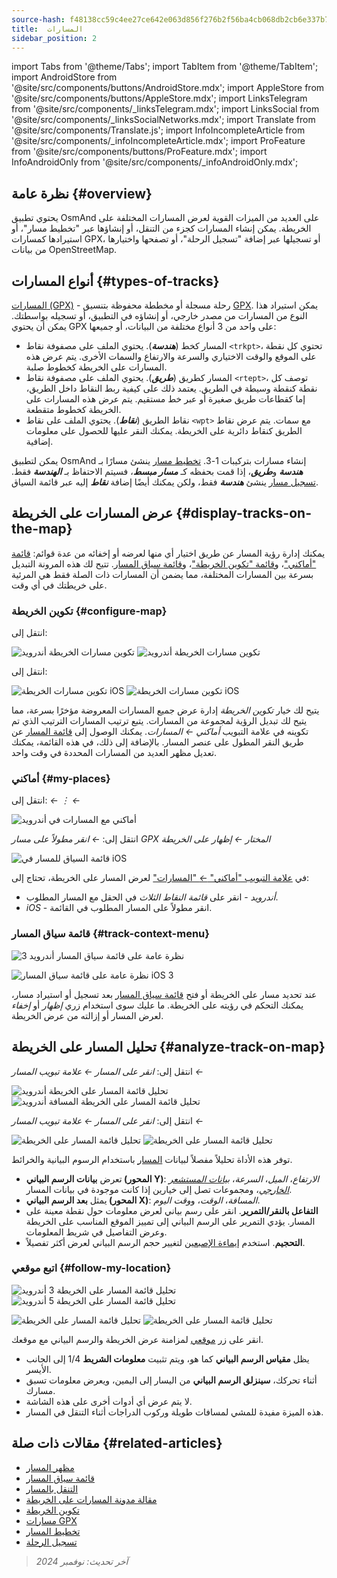```yaml
---
source-hash: f48138cc59c4ee27ce642e063d856f276b2f56ba4cb068db2cb6e337b797c4c1
title:  المسارات
sidebar_position: 2
---
```

import Tabs from '@theme/Tabs';
import TabItem from '@theme/TabItem';
import AndroidStore from '@site/src/components/buttons/AndroidStore.mdx';
import AppleStore from '@site/src/components/buttons/AppleStore.mdx';
import LinksTelegram from '@site/src/components/_linksTelegram.mdx';
import LinksSocial from '@site/src/components/_linksSocialNetworks.mdx';
import Translate from '@site/src/components/Translate.js';
import InfoIncompleteArticle from '@site/src/components/_infoIncompleteArticle.mdx';
import ProFeature from '@site/src/components/buttons/ProFeature.mdx';
import InfoAndroidOnly from '@site/src/components/_infoAndroidOnly.mdx';



## نظرة عامة {#overview}

يحتوي تطبيق OsmAnd على العديد من الميزات القوية لعرض المسارات المختلفة على الخريطة. يمكن إنشاء المسارات كجزء من التنقل، أو إنشاؤها عبر "تخطيط مسار"، أو استيرادها كمسارات GPX، أو تسجيلها عبر إضافة "تسجيل الرحلة"، أو تصفحها واختيارها من بيانات OpenStreetMap.


## أنواع المسارات {#types-of-tracks}

[المسارات (GPX)](#display-tracks-on-the-map) - رحلة مسجلة أو مخططة محفوظة بتنسيق [GPX](https://en.wikipedia.org/wiki/GPS_Exchange_Format). يمكن استيراد هذا النوع من المسارات من مصدر خارجي، أو إنشاؤه في التطبيق، أو تسجيله بواسطتك. يمكن أن يحتوي GPX على واحد من 3 أنواع مختلفة من البيانات، أو جميعها:

- المسار كخط (***هندسة***). يحتوي الملف على مصفوفة نقاط ```<trkpt>```، تحتوي كل نقطة على الموقع والوقت الاختياري والسرعة والارتفاع والسمات الأخرى. يتم عرض هذه المسارات على الخريطة كخطوط صلبة.
- المسار كطريق (***طريق***). يحتوي الملف على مصفوفة نقاط ```<rtept>```، توصف كل نقطة كنقطة وسيطة في الطريق. يعتمد ذلك على كيفية ربط النقاط داخل الطريق، إما كقطاعات طريق صغيرة أو عبر خط مستقيم. يتم عرض هذه المسارات على الخريطة كخطوط متقطعة.
- نقاط الطريق (***نقاط***). يحتوي الملف على نقاط ```<wpt>``` مع سمات. يتم عرض نقاط الطريق كنقاط دائرية على الخريطة. يمكنك النقر عليها للحصول على معلومات إضافية.

يمكن لتطبيق OsmAnd إنشاء مسارات بتركيبات 1-3. [تخطيط مسار](../../plan-route/create-route.md) ينشئ مسارًا بـ ***هندسة*** و***طريق***، إذا قمت بحفظه كـ ***مسار مبسط***، فسيتم الاحتفاظ بـ ***الهندسة*** فقط. [تسجيل مسار](../../plugins/trip-recording.md#new-track-recording) ينشئ ***هندسة*** فقط، ولكن يمكنك أيضًا إضافة ***نقاط*** إليه عبر قائمة السياق.


## عرض المسارات على الخريطة {#display-tracks-on-the-map}

يمكنك إدارة رؤية المسار عن طريق اختيار أي منها لعرضه أو إخفائه من عدة قوائم: [قائمة "أماكني"](#my-places)، و[قائمة "تكوين الخريطة"](#configure-map)، و[قائمة سياق المسار](#track-context-menu). تتيح لك هذه المرونة التبديل بسرعة بين المسارات المختلفة، مما يضمن أن المسارات ذات الصلة فقط هي المرئية على خريطتك في أي وقت.

### تكوين الخريطة {#configure-map}

<Tabs groupId="operating-systems" queryString="current-os">

<TabItem value="android" label="Android">

انتقل إلى: *<Translate android="true" ids="shared_string_menu,configure_map,shared_string_show,show_gpx"/>*

![تكوين مسارات الخريطة أندرويد](@site/static/img/map/tracks_and_routes/tracks_and_routes_display_1_andr.png)   ![تكوين مسارات الخريطة أندرويد](@site/static/img/map/tracks_and_routes/tracks_and_routes_display_andr.png)  

</TabItem>

<TabItem value="ios" label="iOS">

انتقل إلى: *<Translate ios="true" ids="shared_string_menu,configure_map,shared_string_gpx_tracks"/>*

![تكوين مسارات الخريطة iOS](@site/static/img/personal/tracks/follow_track_1_ios.png)  ![تكوين مسارات الخريطة iOS](@site/static/img/personal/tracks/configure_map_track_menu_ios.png)

</TabItem>

</Tabs>

يتيح لك خيار *تكوين الخريطة* إدارة عرض جميع المسارات المعروضة مؤخرًا بسرعة، مما يتيح لك تبديل الرؤية لمجموعة من المسارات. يتبع ترتيب المسارات الترتيب الذي تم تكوينه في علامة التبويب *أماكني ← المسارات*. يمكنك الوصول إلى [قائمة المسار](../../personal/tracks/manage-tracks.md#track-menu) عن طريق النقر المطول على عنصر المسار. بالإضافة إلى ذلك، في هذه القائمة، يمكنك تعديل مظهر العديد من المسارات المحددة في وقت واحد.

### أماكني {#my-places}

<Tabs groupId="operating-systems" queryString="current-os">

<TabItem value="android" label="Android">

انتقل إلى: *<Translate android="true" ids="shared_string_menu,shared_string_my_places,shared_string_gpx_files"/> ← &#8942; ← <Translate android="true" ids="shared_string_show_on_map"/>*

![أماكني مع المسارات في أندرويد](@site/static/img/personal/tracks/one_track_menu_andr.png)

</TabItem>

<TabItem value="ios" label="iOS">

انتقل إلى: *<Translate ios="true" ids="shared_string_menu,shared_string_my_places,shared_string_gpx_tracks"/> ← انقر مطولاً على مسار GPX المختار ← إظهار على الخريطة*

![قائمة السياق للمسار في iOS](@site/static/img/personal/tracks/one_track_menu_ios.png)

</TabItem>

</Tabs>

في [علامة التبويب "أماكني" *←* "المسارات"](../../personal/tracks/manage-tracks.md#manage-tracks) لعرض المسار على الخريطة، تحتاج إلى:

- *أندرويد* - انقر على *قائمة النقاط الثلاث* في الحقل مع المسار المطلوب.
- *iOS* - انقر مطولاً على المسار المطلوب في القائمة.


### قائمة سياق المسار {#track-context-menu}

<Tabs groupId="operating-systems" queryString="current-os">

<TabItem value="android" label="Android">

![نظرة عامة على قائمة سياق المسار أندرويد 3](@site/static/img/personal/tracks/track_context_overview_andr_3.png)

</TabItem>

<TabItem value="ios" label="iOS">

![نظرة عامة على قائمة سياق المسار iOS 3](@site/static/img/personal/tracks/track_context_overview_ios_3.png)

</TabItem>

</Tabs>

عند تحديد مسار على الخريطة أو فتح [قائمة سياق المسار](./track-context-menu.md) بعد تسجيل أو استيراد مسار، يمكنك التحكم في رؤيته على الخريطة. ما عليك سوى استخدام زري *إظهار* أو *إخفاء* لعرض المسار أو إزالته من عرض الخريطة.


## تحليل المسار على الخريطة {#analyze-track-on-map}

<Tabs groupId="operating-systems" queryString="current-os">

<TabItem value="android" label="Android">

انتقل إلى: *انقر على المسار ← علامة تبويب المسار ← <Translate android="true" ids="analyze_on_map"/>*  

![تحليل قائمة المسار على الخريطة أندرويد](@site/static/img/personal/tracks/analyze_track_on_map_andr.png)    ![تحليل قائمة المسار على الخريطة المسافة أندرويد](@site/static/img/personal/tracks/analyze_track_on_map_distance_andr.png)

</TabItem>

<TabItem value="ios" label="iOS">

انتقل إلى: *انقر على المسار ← علامة تبويب المسار ← <Translate ios="true" ids="analyze_on_map"/>*  

![تحليل قائمة المسار على الخريطة](@site/static/img/personal/tracks/track_analyze_ios.png)  ![تحليل قائمة المسار على الخريطة ](@site/static/img/personal/tracks/track_analyze_on_map_ios.png)

</TabItem>

</Tabs>

توفر هذه الأداة تحليلاً مفصلاً لبيانات [المسار](../../map/tracks/track-context-menu.md#options) باستخدام الرسوم البيانية والخرائط.

- تعرض **بيانات الرسم البياني (المحور Y)**: *الارتفاع*، *الميل*، *السرعة*، [*بيانات المستشعر الخارجي*](../../plugins/external-sensors.md)، ومجموعات تصل إلى خيارين إذا كانت موجودة في بيانات المسار.
- يمثل **بعد الرسم البياني (المحور X)**: *المسافة*، *الوقت*، و*وقت اليوم*.
- **التفاعل بالنقر/التمرير**. انقر على رسم بياني لعرض معلومات حول نقطة معينة على المسار. يؤدي التمرير على الرسم البياني إلى تمييز الموقع المناسب على الخريطة وعرض التفاصيل في شريط المعلومات.
- **التحجيم**. استخدم [إيماءة الإصبعين](../../map/interact-with-map.md#gestures) لتغيير حجم الرسم البياني لعرض أكثر تفصيلاً.


### اتبع موقعي {#follow-my-location}

<Tabs groupId="operating-systems" queryString="current-os">

<TabItem value="android" label="Android">

![تحليل قائمة المسار على الخريطة 3 أندرويد](@site/static/img/personal/tracks/track_analyze_on_map_3_android.png) ![تحليل قائمة المسار على الخريطة 5 أندرويد](@site/static/img/personal/tracks/track_analyze_on_map_5_android.png)

</TabItem>

<TabItem value="ios" label="iOS">

![تحليل قائمة المسار على الخريطة](@site/static/img/personal/tracks/track_follow_my_location_3_ios.png)  ![تحليل قائمة المسار على الخريطة ](@site/static/img/personal/tracks/track_follow_my_location_4_ios.png)

</TabItem>

</Tabs>

انقر على زر [موقعي](../../map/interact-with-map.md#my-location-and-zoom) لمزامنة عرض الخريطة والرسم البياني مع موقعك.

- يظل **مقياس الرسم البياني** كما هو، ويتم تثبيت **معلومات الشريط** 1/4 إلى الجانب الأيسر.
- أثناء تحركك، **سينزلق الرسم البياني** من اليسار إلى اليمين، ويعرض معلومات تسبق مسارك.
- لا يتم عرض أي أدوات أخرى على هذه الشاشة.
- هذه الميزة مفيدة للمشي لمسافات طويلة وركوب الدراجات أثناء التنقل في المسار.  


## مقالات ذات صلة {#related-articles}

- [مظهر المسار](./appearance.md)
- [قائمة سياق المسار](./track-context-menu.md)
- [التنقل بالمسار](../../navigation/setup/gpx-navigation.md)
- [مقالة مدونة المسارات على الخريطة](https://docs.osmand.net/blog/routes)
- [تكوين الخريطة](../../map/configure-map-menu.md)  
- [مسارات GPX](../../personal/tracks/index.md)  
- [تخطيط المسار](../../plan-route/index.md)  
- [تسجيل الرحلة](../../plugins/trip-recording.md)

> *آخر تحديث: نوفمبر 2024*